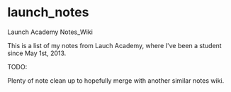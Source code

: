 launch_notes
============

Launch Academy Notes_Wiki

This is a list of my notes from Lauch Academy, where I've been a student since May 1st, 2013. 


TODO:   

Plenty of note clean up to hopefully merge with another similar notes wiki.  
